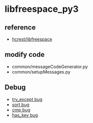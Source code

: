 # libfreespace_py3

## reference
 * [hcrest/libfreespace](https://github.com/hcrest/libfreespace)  
 
## modify code
 * common/messageCodeGenerator.py  
 * common/setupMessages.py  
 

## Debug
* [try_except bug](https://stackoverflow.com/questions/47103712/python-3-try-except-all-with-error)
* [sort bug](https://www.polarxiong.com/archives/Python3-%E6%89%BE%E5%9B%9Esort-%E4%B8%AD%E6%B6%88%E5%A4%B1%E7%9A%84cmp%E5%8F%82%E6%95%B0.html)
* [cmp bug](https://stackoverflow.com/questions/22490366/how-to-use-cmp-in-python-3)
* [has_key bug](https://blog.csdn.net/hfw6310/article/details/105421741?utm_medium=distribute.pc_relevant_t0.none-task-blog-BlogCommendFromMachineLearnPai2-1.add_param_isCf&depth_1-utm_source=distribute.pc_relevant_t0.none-task-blog-BlogCommendFromMachineLearnPai2-1.add_param_isCf)
